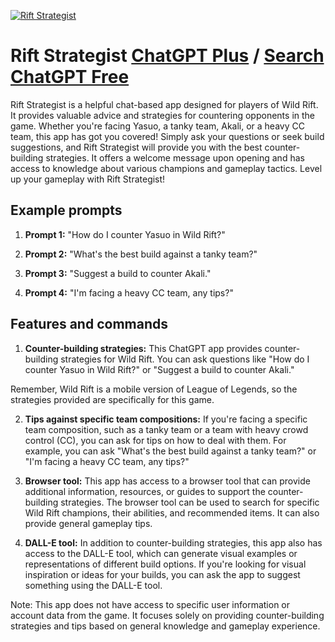 
[![Rift Strategist](https://files.oaiusercontent.com/file-uRzgv04eIIV1Mlx77ClOlWIK?se=2123-10-19T11%3A46%3A34Z&sp=r&sv=2021-08-06&sr=b&rscc=max-age%3D31536000%2C%20immutable&rscd=attachment%3B%20filename%3De71ffb71-8f4e-40e2-a129-2e32e52cf53b.png&sig=1KzAkZeAabjqW4TWKUKWOm7WxNkv8AHFQU1Ukoimppg%3D)](https://chat.openai.com/g/g-7s5U1g8E7-rift-strategist)

# Rift Strategist [ChatGPT Plus](https://chat.openai.com/g/g-7s5U1g8E7-rift-strategist) / [Search ChatGPT Free](https://gptcall.net/index.html#/?search=Rift%20Strategist)

Rift Strategist is a helpful chat-based app designed for players of Wild Rift. It provides valuable advice and strategies for countering opponents in the game. Whether you're facing Yasuo, a tanky team, Akali, or a heavy CC team, this app has got you covered! Simply ask your questions or seek build suggestions, and Rift Strategist will provide you with the best counter-building strategies. It offers a welcome message upon opening and has access to knowledge about various champions and gameplay tactics. Level up your gameplay with Rift Strategist!

## Example prompts

1. **Prompt 1:** "How do I counter Yasuo in Wild Rift?"

2. **Prompt 2:** "What's the best build against a tanky team?"

3. **Prompt 3:** "Suggest a build to counter Akali."

4. **Prompt 4:** "I'm facing a heavy CC team, any tips?"

## Features and commands

1. **Counter-building strategies:** This ChatGPT app provides counter-building strategies for Wild Rift. You can ask questions like "How do I counter Yasuo in Wild Rift?" or "Suggest a build to counter Akali."

Remember, Wild Rift is a mobile version of League of Legends, so the strategies provided are specifically for this game.

2. **Tips against specific team compositions:** If you're facing a specific team composition, such as a tanky team or a team with heavy crowd control (CC), you can ask for tips on how to deal with them. For example, you can ask "What's the best build against a tanky team?" or "I'm facing a heavy CC team, any tips?"

3. **Browser tool:** This app has access to a browser tool that can provide additional information, resources, or guides to support the counter-building strategies. The browser tool can be used to search for specific Wild Rift champions, their abilities, and recommended items. It can also provide general gameplay tips.

4. **DALL-E tool:** In addition to counter-building strategies, this app also has access to the DALL-E tool, which can generate visual examples or representations of different build options. If you're looking for visual inspiration or ideas for your builds, you can ask the app to suggest something using the DALL-E tool.

Note: This app does not have access to specific user information or account data from the game. It focuses solely on providing counter-building strategies and tips based on general knowledge and gameplay experience.


